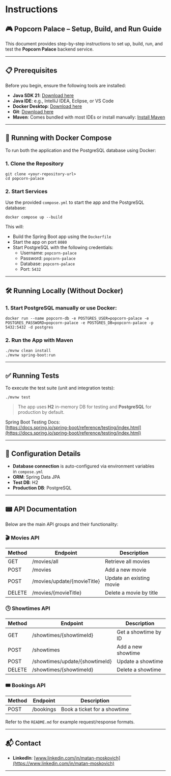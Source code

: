 # **Instructions**

## **🎮 Popcorn Palace – Setup, Build, and Run Guide**

This document provides step-by-step instructions to set up, build, run, and test the **Popcorn Palace** backend service.

---

## **📋 Prerequisites**

Before you begin, ensure the following tools are installed:

- **Java SDK 21**: [Download here](https://www.oracle.com/java/technologies/downloads/#java21)
- **Java IDE**: e.g., IntelliJ IDEA, Eclipse, or VS Code
- **Docker Desktop**: [Download here](https://www.docker.com/products/docker-desktop/)
- **Git**: [Download here](https://git-scm.com/)
- **Maven**: Comes bundled with most IDEs or install manually: [Install Maven](https://maven.apache.org/install.html)

---

## **🐳 Running with Docker Compose**

To run both the application and the PostgreSQL database using Docker:

### **1. Clone the Repository**

```
git clone <your-repository-url>
cd popcorn-palace
```

### **2. Start Services**

Use the provided `compose.yml` to start the app and the PostgreSQL database:

```
docker compose up --build
```

This will:

- Build the Spring Boot app using the `Dockerfile`
- Start the app on port `8080`
- Start PostgreSQL with the following credentials:
  - Username: `popcorn-palace`
  - Password: `popcorn-palace`
  - Database: `popcorn-palace`
  - Port: `5432`

---

## **🛠️ Running Locally (Without Docker)**

### **1. Start PostgreSQL manually or use Docker:**

```
docker run --name popcorn-db -e POSTGRES_USER=popcorn-palace -e POSTGRES_PASSWORD=popcorn-palace -e POSTGRES_DB=popcorn-palace -p 5432:5432 -d postgres
```

### **2. Run the App with Maven**

```
./mvnw clean install
./mvnw spring-boot:run
```

---

## **✅ Running Tests**

To execute the test suite (unit and integration tests):

```
./mvnw test
```

> The app uses **H2** in-memory DB for testing and **PostgreSQL** for production by default.

Spring Boot Testing Docs:\
[https://docs.spring.io/spring-boot/reference/testing/index.html](https://docs.spring.io/spring-boot/reference/testing/index.html)

---

## **🔧 Configuration Details**

- **Database connection** is auto-configured via environment variables in `compose.yml`
- **ORM**: Spring Data JPA
- **Test DB**: H2
- **Production DB**: PostgreSQL

---

## **📟 API Documentation**

Below are the main API groups and their functionality:

### 🎬 Movies API
| Method | Endpoint | Description |
|--------|----------|-------------|
| GET | /movies/all | Retrieve all movies |
| POST | /movies | Add a new movie |
| POST | /movies/update/{movieTitle} | Update an existing movie |
| DELETE | /movies/{movieTitle} | Delete a movie by title |

### **🕒 Showtimes API**
| Method | Endpoint | Description |
|--------|----------|-------------|
| GET | /showtimes/{showtimeId} | Get a showtime by ID |
| POST | /showtimes | Add a new showtime |
| POST | /showtimes/update/{showtimeId} | Update a showtime |
| DELETE | /showtimes/{showtimeId} | Delete a showtime |

### **🎟️ Bookings API**
| Method | Endpoint | Description |
|--------|----------|-------------|
| POST | /bookings | Book a ticket for a showtime |

Refer to the `README.md` for example request/response formats.

---

## **📬 Contact**

- **LinkedIn**: [www.linkedin.com/in/matan-moskovich](https://www.linkedin.com/in/matan-moskovich)

---

